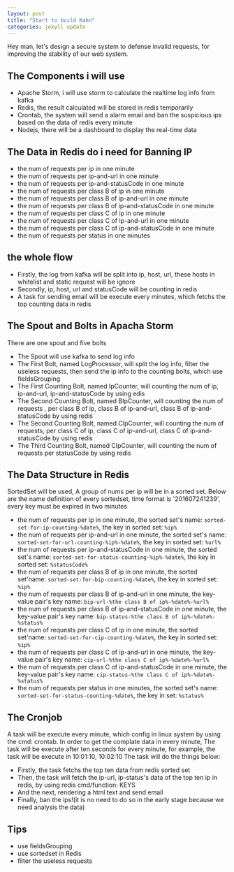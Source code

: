 ```yaml
---
layout: post
title: "Start to build Kahn"
categories: jekyll update
---
```

Hey man, let's design a secure system to defense invalid requests, for improving the stability of our web system.

## The Components i will use

* Apache Storm, i will use storm to calculate the realtime log info from kafka
* Redis, the result calculated will be stored in redis temporarily
* Crontab, the system will send a alarm email and ban the suspicious ips based on the data of redis every minute
* Nodejs, there will be a dashboard to display the real-time data

## The Data in Redis do i need for Banning IP

* the num of requests per ip in one minute
* the num of requests per ip-and-url in one minute
* the num of requests per ip-and-statusCode in one minute
* the num of requests per class B of ip in one minute
* the num of requests per class B of ip-and-url in one minute
* the num of requests per class B of ip-and-statusCode in one minute
* the num of requests per class C of ip in one minute
* the num of requests per class C of ip-and-url in one minute
* the num of requests per class C of ip-and-statusCode in one minute
* the num of requests per status in one minutes

## the whole flow

* Firstly, the log from kafka will be split into ip, host, url, these hosts in whitelist and static request will be ignore
* Secondly, ip, host, url and statusCode will be counting in redis
* A task for sending email will be execute every minutes, which fetchs the top counting data in redis

## The Spout and Bolts in Apacha Storm

There are one spout and five bolts

* The Spout will use kafka to send log info
* The First Bolt, named LogProcessor, will split the log info, filter the useless requests, then send the ip info to the counting bolts, which use fieldsGrouping
* The First Counting Bolt, named IpCounter, will counting the num of ip, ip-and-url, ip-and-statusCode by using edis 
* The Second Counting Bolt, named BIpCounter, will counting the num of requests , per class B of ip, class B of ip-and-url, class B of ip-and-statusCode by using redis
* The Second Counting Bolt, named CIpCounter, will counting the num of requests, per class C of ip, class C of ip-and-url, class C of ip-and-statusCode by using redis
* The Third Counting Bolt, named CIpCounter, will counting the num of requests per statusCode by using redis

## The Data Structure in Redis

SortedSet will be used, A group of nums per ip will be in a sorted set.
Below are the name definition of every sortedset, time format is '201607241239', every key must be expired in two minutes

* the num of requests per ip in one minute, the sorted set's name: `sorted-set-for-ip-counting-%date%`, the key in sorted set: `%ip%`
* the num of requests per ip-and-url in one minute, the sorted set's name: `sorted-set-for-url-counting-%ip%-%date%`, the key in sorted set: `%url%`
* the num of requests per ip-and-statusCode in one minute, the sorted set's name: `sorted-set-for-status-counting-%ip%-%date%`, the key in sorted set: `%statusCode%`
* the num of requests per class B of ip in one minute, the sorted set'name: `sorted-set-for-bip-counting-%date%`, the key in sorted set: `%ip%`
* the num of requests per class B of ip-and-url in one minute, the key-value pair's key name: `bip-url-%the class B of ip%-%date%-%url%`
* the num of requests per class B of ip-and-statusCode in one minute, the key-value pair's key name: `bip-status-%the class B of ip%-%date%-%status%`
* the num of requests per class C of ip in one minute, the sorted set'name: `sorted-set-for-cip-counting-%date%`, the key in sorted set: `%ip%`
* the num of requests per class C of ip-and-url in one minute, the key-value pair's key name: `cip-url-%the class C of ip%-%date%-%url%`
* the num of requests per class C of ip-and-statusCode in one minute, the key-value pair's key name: `cip-status-%the class C of ip%-%date%-%status%`
* the num of requests per status in one minutes, the sorted set's name: `sorted-set-for-status-counting-%date%`, the key in set: `%status%`

## The Cronjob

A task will be execute every minute, which config in linux system by using the cmd: crontab.
In order to get the complate data in every minute, The task will be execute after ten seconds for every minute, for example, the task will be execute in 10:01:10, 10:02:10
The task will do the things below:

* Firstly, the task fetchs the top ten data from redis sorted set
* Then, the task will fetch the ip-url, ip-status's data of the top ten ip in redis, by using redis cmd/function: KEYS
* And the next, rendering a html text and send email
* Finally, ban the ips!(it is no need to do so in the early stage because we need analysis the data)


## Tips

* use fieldsGrouping
* use sortedset in Redis
* filter the useless requests
